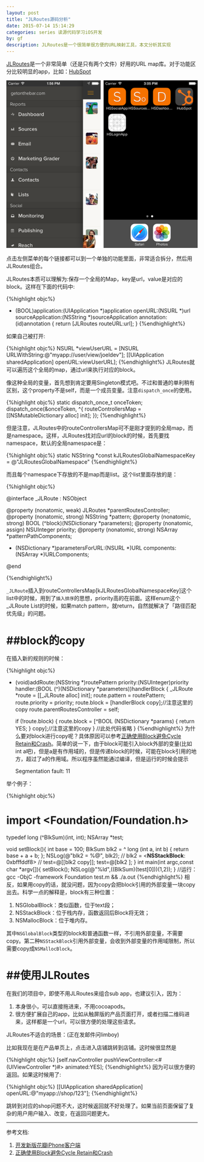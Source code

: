 ```yaml
---
layout: post
title: "JLRoutes源码分析"
date: 2015-07-14 15:14:29
categories: series 读源代码学习iOS开发
by: gf
description: JLRoutes是一个很简单很方便的URL映射工具，本文分析其实现
---
```

[JLRoutes](https://github.com/joeldev/JLRoutes)是一个非常简单（还是只有两个文件）好用的URL map库。对于功能区分比较明显的app，比如：[HubSpot](http://product.hubspot.com/blog/architecting-a-large-ios-app-with-cocoapods)

![HubSpot](/images/jlroutes-app-example.png)

点击左侧菜单的每个链接都可以到一个单独的功能里面，非常适合拆分，然后用JLRoutes组合。

JLRoutes本质可以理解为:保存一个全局的Map，key是url，value是对应的block。这样在下面的代码中:

{%highlight objc%}
- (BOOL)application:(UIApplication *)application openURL:(NSURL *)url sourceApplication:(NSString *)sourceApplication annotation:(id)annotation {
  return [JLRoutes routeURL:url];
}
{%endhighlight%}

如果自己被打开:

{%highlight objc%}
NSURL *viewUserURL = [NSURL URLWithString:@"myapp://user/view/joeldev"];
[[UIApplication sharedApplication] openURL:viewUserURL];
{%endhighlight%}
JLRoutes就可以遍历这个全局的map，通过url来执行对应的block。

像这种全局的变量，首先想到肯定要用Singleton模式吧。不过和普通的单利稍有区别，这个property不是self，而是一个成员变量。注意`dispatch_once`的使用。

{%highlight objc%}
static dispatch_once_t onceToken;
dispatch_once(&onceToken, ^{
	routeControllersMap = [[NSMutableDictionary alloc] init];
});
{%endhighlight%}

但是注意，JLRoutes中的routeControllersMap可不是刚才提到的全局map，而是namespace。这样，JLRoutes找对应url的block的时候，首先要找namespace，默认的全局namespace是：

{%highlight objc%}
static NSString *const kJLRoutesGlobalNamespaceKey = @"JLRoutesGlobalNamespace"
{%endhighlight%}

而且每个namespace下存放的不是map而是list。这个list里面存放的是：

{%highlight objc%}


@interface _JLRoute : NSObject

@property (nonatomic, weak) JLRoutes *parentRoutesController;
@property (nonatomic, strong) NSString *pattern;
@property (nonatomic, strong) BOOL (^block)(NSDictionary *parameters);
@property (nonatomic, assign) NSUInteger priority;
@property (nonatomic, strong) NSArray *patternPathComponents;

- (NSDictionary *)parametersForURL:(NSURL *)URL components:(NSArray *)URLComponents;

@end

{%endhighlight%}

`_JLRoute`插入到routeControllersMap[kJLRoutesGlobalNamespaceKey]这个list中的时候，用到了`插入排序`的思想，priority高的在前面。这样enum这个_JLRoute List的时候，如果match pattern，就return，自然就解决了「路径匹配优先级」的问题。

#  ##block的copy

在插入新的规则的时候：

{%highlight objc%}
- (void)addRoute:(NSString *)routePattern priority:(NSUInteger)priority handler:(BOOL (^)(NSDictionary *parameters))handlerBlock {
	_JLRoute *route = [[_JLRoute alloc] init];
	route.pattern = routePattern;
	route.priority = priority;
	route.block = [handlerBlock copy];//注意这里的copy
	route.parentRoutesController = self;
	
	if (!route.block) {
		route.block = [^BOOL (NSDictionary *params) {
			return YES;
		} copy];//注意这里的copy
	}
	//此处代码省略
}
{%endhighlight%}
为什么要对block进行copy呢？具体原因可以参考[正确使用Block避免Cycle Retain和Crash](http://tanqisen.github.io/blog/2013/04/19/gcd-block-cycle-retain/)。简单的说一下，由于block可能引入block外部的变量(比如int a吧)，但是a是有作用域的，但是传递block的时候，可能在block引用的地方，超过了a的作用域。所以程序虽然能通过编译，但是运行的时候会提示

	Segmentation fault: 11

举个例子：

{%highlight objc%}
#  import <Foundation/Foundation.h>
typedef long (^BlkSum)(int, int);
NSArray *test;

void setBlock(){
	int base = 100;
	BlkSum blk2 = ^ long (int a, int b) {
		return base + a + b;
	};
	NSLog(@"blk2 = %@", blk2); // blk2 = <__NSStackBlock__: 0xbfffddf8>
	// test=@[[blk2 copy]];
	test=@[blk2 ];
}
int main(int argc,const char *argv[]){
	setBlock();
	NSLog(@"%ld",((BlkSum)(test[0]))(1,2));
}
//运行：gcc -ObjC -framework Foundation test.m && ./a.out
{%endhighlight%}
相反，如果用copy的话，就没问题，因为copy会把block引用的外部变量一块copy出去。科学一点的解释是，block有三种位置：

1. NSGlobalBlock：类似函数，位于text段；
2. NSStackBlock：位于栈内存，函数返回后Block将无效；
3. NSMallocBlock：位于堆内存。

其中`NSGlobalBlock`类型的block和普通函数一样，不引用外部变量，不需要copy。第二种`NSStackBlock`引用外部变量，会收到外部变量的作用域限制，所以需要copy成`NSMallocBlock`。

#  ##使用JLRoutes

在我们的项目中，即使不用JLRoutes来组合sub app，也建议引入，因为：

1. 本身很小，可以直接拖进来，不用cocoapods。
2. 很方便扩展自己的app，比如从触屏版的产品页面打开，或者扫描二维码进来，这样都是一个url，可以很方便的处理这些请求。

JLRoutes不适合的场景：(正在发邮件问limboy)

比如我现在是在产品单页上，点击进入店铺跳转到店铺。这时候很显然是

{%highlight objc%}
 [self.navController pushViewController:<#(UIViewController *)#> animated:YES];
{%endhighlight%}
因为可以很方便的返回。如果这时候用了:

{%highlight objc%}
[[UIApplication sharedApplication] openURL:@"myapp://shop/123"];
{%endhighlight%}

跳转到对应的shop问题不大，这时候返回就不好处理了。如果当前页面保留了复杂的用户用户输入、改变，在返回问题更大。

------
参考文档:

1. [开发新版花瓣iPhone客户端](http://limboy.me/ios/2014/03/23/huaban-app-redesign.html)
2. [正确使用Block避免Cycle Retain和Crash](http://tanqisen.github.io/blog/2013/04/19/gcd-block-cycle-retain/)

